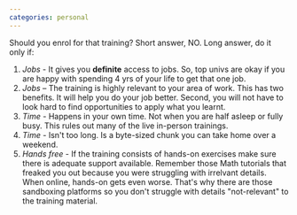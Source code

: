 ```yaml
---
categories: personal
---
```

Should you enrol for that training? Short answer, NO. Long answer, do it only if:

1.	*Jobs* - It gives you **definite** access to jobs. So, top univs are okay if you are happy with spending 4 yrs of your life to get that one job.
2.	*Jobs* – The training is highly relevant to your area of work. This has two benefits. It will help you do your job better. Second, you will not have to look hard to find opportunities to apply what you learnt.
3.  *Time* - Happens in your own time. Not when you are half asleep or fully busy. This rules out many of the live in-person trainings.
4.  *Time* - Isn't too long. Is a byte-sized chunk you can take home over a weekend.
5.  *Hands free* - If the training consists of hands-on exercises make sure there is adequate support available. Remember those Math tutorials that freaked you out because you were struggling with irrelvant details. When online, hands-on gets even worse. That's why there are those sandboxing platforms so you don't struggle with details "not-relevant" to the training material.
